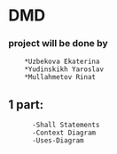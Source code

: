 # DMD
### project will be done by 
        *Uzbekova Ekaterina
        *Yudinskikh Yaroslav
        *Mullahmetov Rinat

## 1 part: 
          -Shall Statements
          -Context Diagram
          -Uses-Diagram
   
